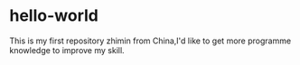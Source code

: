# hello-world
This is my first repository
zhimin from China,I'd like to get more programme knowledge to improve my skill.
